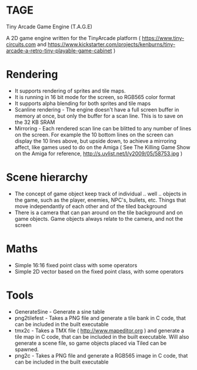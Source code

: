 # TAGE
Tiny Arcade Game Engine (T.A.G.E)

A 2D game engine written for the TinyArcade platform ( https://www.tiny-circuits.com and https://www.kickstarter.com/projects/kenburns/tiny-arcade-a-retro-tiny-playable-game-cabinet )

# Rendering
- It supports rendering of sprites and tile maps.
- It is running in 16 bit mode for the screen, so RGB565 color format
- It supports alpha blending for both sprites and tile maps
- Scanline rendering - The engine doesn't have a full screen buffer in memory at once, but only the buffer for a scan line. This is to save on the 32 KB SRAM
- Mirroring - Each rendered scan line can be blitted to any number of lines on the screen. For example the 10 bottom lines on the screen can display the 10 lines above, but upside down, to achieve a mirroring affect, like games used to do on the Amiga ( See The Killing Game Show on the Amiga for reference, http://s.uvlist.net/l/y2009/05/58753.jpg )

# Scene hierarchy
- The concept of game object keep track of individual .. well .. objects in the game, such as the player, enemies, NPC's, bullets, etc. Things that move independantly of each other and of the tiled background
- There is a camera that can pan around on the tile background and on game objects. Game objects always relate to the camera, and not the screen

# Maths
- Simple 16:16 fixed point class with some operators
- Simple 2D vector based on the fixed point class, with some operators

# Tools
- GenerateSine - Generate a sine table
- png2tilefest - Takes a PNG file and generate a tile bank in C code, that can be included in the built executable
- tmx2c - Takes a TMX file ( http://www.mapeditor.org ) and generate a tile map in C code, that can be included in the built executable. Will also generate a scene file, so game objects placed via Tiled can be spawned.
- png2c - Takes a PNG file and generate a RGB565 image in C code, that can be included in the built executable
